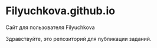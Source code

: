 # Filyuchkova.github.io
Сайт для пользователя Filyuchkova

Здравствуйте, это репозиторий для публикации заданий.
